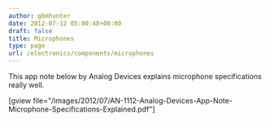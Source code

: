 ```yaml
---
author: gbmhunter
date: 2012-07-12 05:00:48+00:00
draft: false
title: Microphones
type: page
url: /electronics/components/microphones
---
```


This app note below by Analog Devices explains microphone specifications really well.

[gview file="/images/2012/07/AN-1112-Analog-Devices-App-Note-Microphone-Specifications-Explained.pdf"]
